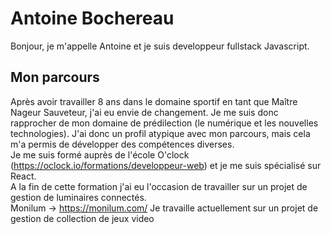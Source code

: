 # Antoine Bochereau

Bonjour, je m'appelle Antoine et je suis developpeur fullstack Javascript.

## Mon parcours
Après avoir travailler 8 ans dans le domaine sportif en tant que Maître Nageur Sauveteur, j'ai eu envie de changement. Je me suis donc rapprocher de mon domaine de prédilection (le numérique et les nouvelles technologies). J'ai donc un profil atypique avec mon parcours, mais cela m'a permis de développer des compétences diverses.
<br/>
Je me suis formé auprès de l'école O'clock (https://oclock.io/formations/developpeur-web) et je me suis spécialisé sur React.
<br/>
A la fin de cette formation j'ai eu l'occasion de travailler sur un projet de gestion de luminaires connectés.
<br/>
Monilum -> https://monilum.com/
Je travaille actuellement sur un projet de gestion de collection de jeux video



<!--
**Bochereau/Bochereau** is a ✨ _special_ ✨ repository because its `README.md` (this file) appears on your GitHub profile.

Here are some ideas to get you started:

- 🔭 I’m currently working on ...
- 🌱 I’m currently learning ...
- 👯 I’m looking to collaborate on ...
- 🤔 I’m looking for help with ...
- 💬 Ask me about ...
- 📫 How to reach me: ...
- 😄 Pronouns: ...
- ⚡ Fun fact: ...
![Cover](https://github.com/Bochereau/Bochereau/blob/master/img/cover.jpg)
-->
